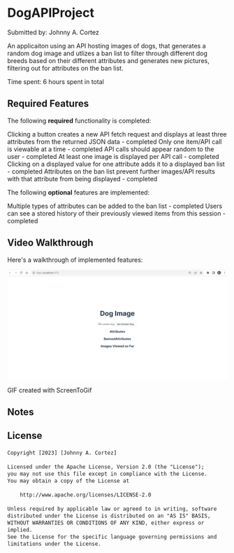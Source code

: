 # DogAPIProject

Submitted by: Johnny A. Cortez

An applicaiton using an API hosting images of dogs, that generates a random dog image and utlizes a ban list to filter through different dog breeds based on their different attributes and generates new pictures,
filtering out for attributes on the ban list.

Time spent: 6 hours spent in total

## Required Features

The following **required** functionality is completed:

Clicking a button creates a new API fetch request and displays at least three attributes from the returned JSON data - completed
Only one item/API call is viewable at a time - completed
API calls should appear random to the user - completed
At least one image is displayed per API call - completed
Clicking on a displayed value for one attribute adds it to a displayed ban list - completed
Attributes on the ban list prevent further images/API results with that attribute from being displayed - completed

The following **optional** features are implemented:

Multiple types of attributes can be added to the ban list - completed
Users can see a stored history of their previously viewed items from this session - completed

## Video Walkthrough

Here's a walkthrough of implemented features:

<img src='Animation_Gif.gif' title='Video Walkthrough' width='' alt='Video Walkthrough' />

GIF created with ScreenToGif

## Notes

## License

    Copyright [2023] [Johnny A. Cortez]

    Licensed under the Apache License, Version 2.0 (the "License");
    you may not use this file except in compliance with the License.
    You may obtain a copy of the License at

        http://www.apache.org/licenses/LICENSE-2.0

    Unless required by applicable law or agreed to in writing, software
    distributed under the License is distributed on an "AS IS" BASIS,
    WITHOUT WARRANTIES OR CONDITIONS OF ANY KIND, either express or implied.
    See the License for the specific language governing permissions and
    limitations under the License.
